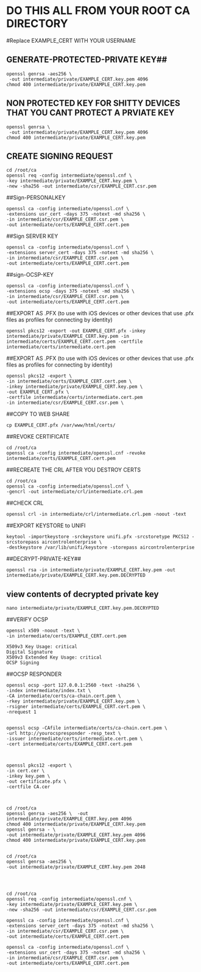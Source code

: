 # DO THIS ALL FROM YOUR ROOT CA DIRECTORY

#Replace EXAMPLE_CERT WITH YOUR USERNAME



## GENERATE-PROTECTED-PRIVATE KEY##
```
openssl genrsa -aes256 \
 -out intermediate/private/EXAMPLE_CERT.key.pem 4096
chmod 400 intermediate/private/EXAMPLE_CERT.key.pem
```

## NON PROTECTED KEY FOR SHITTY DEVICES THAT YOU CANT PROTECT A PRVIATE KEY
```
openssl genrsa \
 -out intermediate/private/EXAMPLE_CERT.key.pem 4096
chmod 400 intermediate/private/EXAMPLE_CERT.key.pem
```
## CREATE SIGNING REQUEST
```
cd /root/ca
openssl req -config intermediate/openssl.cnf \
-key intermediate/private/EXAMPLE_CERT.key.pem \
-new -sha256 -out intermediate/csr/EXAMPLE_CERT.csr.pem
```
##Sign-PERSONALKEY
```
openssl ca -config intermediate/openssl.cnf \
-extensions usr_cert -days 375 -notext -md sha256 \
-in intermediate/csr/EXAMPLE_CERT.csr.pem \
-out intermediate/certs/EXAMPLE_CERT.cert.pem
```
##Sign SERVER KEY
```
openssl ca -config intermediate/openssl.cnf \
-extensions server_cert -days 375 -notext -md sha256 \
-in intermediate/csr/EXAMPLE_CERT.csr.pem \
-out intermediate/certs/EXAMPLE_CERT.cert.pem
```
##sign-OCSP-KEY
```
openssl ca -config intermediate/openssl.cnf \
-extensions ocsp -days 375 -notext -md sha256 \
-in intermediate/csr/EXAMPLE_CERT.csr.pem \
-out intermediate/certs/EXAMPLE_CERT.cert.pem
```
##EXPORT AS .PFX (to use with iOS devices or other devices that use .pfx files as profiles for connecting by identity)
```
openssl pkcs12 -export -out EXAMPLE_CERT.pfx -inkey intermediate/private/EXAMPLE_CERT.key.pem -in intermediate/certs/EXAMPLE_CERT.cert.pem -certfile intermediate/certs/intermediate.cert.pem
```
##EXPORT AS .PFX (to use with iOS devices or other devices that use .pfx files as profiles for connecting by identity)
```
openssl pkcs12 -export \
-in intermediate/certs/EXAMPLE_CERT.cert.pem \
-inkey intermediate/private/EXAMPLE_CERT.key.pem \
-out EXAMPLE_CERT.pfx \
-certfile intermediate/certs/intermediate.cert.pem
-in intermediate/csr/EXAMPLE_CERT.csr.pem \
```
##COPY TO WEB SHARE
```
cp EXAMPLE_CERT.pfx /var/www/html/certs/
```
##REVOKE CERTIFICATE
```
cd /root/ca
openssl ca -config intermediate/openssl.cnf -revoke intermediate/certs/EXAMPLE_CERT.cert.pem
```

##RECREATE THE CRL AFTER YOU DESTROY CERTS
```
cd /root/ca
openssl ca -config intermediate/openssl.cnf \
-gencrl -out intermediate/crl/intermediate.crl.pem
```

##CHECK CRL
```
openssl crl -in intermediate/crl/intermediate.crl.pem -noout -text
```
##EXPORT KEYSTORE to UNIFI
```
keytool -importkeystore -srckeystore unifi.pfx -srcstoretype PKCS12 -srcstorepass aircontrolenterprise \
-destkeystore /var/lib/unifi/keystore -storepass aircontrolenterprise
```
##DECRYPT-PRIVATE-KEY##
```
openssl rsa -in intermediate/private/EXAMPLE_CERT.key.pem -out intermediate/private/EXAMPLE_CERT.key.pem.DECRYPTED
```
## view contents of decrypted private key
```
nano intermediate/private/EXAMPLE_CERT.key.pem.DECRYPTED
```
##VERIFY OCSP
```
openssl x509 -noout -text \
-in intermediate/certs/EXAMPLE_CERT.cert.pem

X509v3 Key Usage: critical
Digital Signature
X509v3 Extended Key Usage: critical
OCSP Signing
```
##OCSP RESPONDER
````
openssl ocsp -port 127.0.0.1:2560 -text -sha256 \
-index intermediate/index.txt \
-CA intermediate/certs/ca-chain.cert.pem \
-rkey intermediate/private/EXAMPLE_CERT.key.pem \
-rsigner intermediate/certs/EXAMPLE_CERT.cert.pem \
-nrequest 1


openssl ocsp -CAfile intermediate/certs/ca-chain.cert.pem \
-url http://yourocspresponder -resp_text \
-issuer intermediate/certs/intermediate.cert.pem \
-cert intermediate/certs/EXAMPLE_CERT.cert.pem



openssl pkcs12 -export \
-in cert.cer \
-inkey key.pem \
-out certificate.pfx \
-certfile CA.cer



cd /root/ca
openssl genrsa -aes256 \  -out intermediate/private/EXAMPLE_CERT.key.pem 4096
chmod 400 intermediate/private/EXAMPLE_CERT.key.pem
openssl genrsa - \
-out intermediate/private/EXAMPLE_CERT.key.pem 4096
chmod 400 intermediate/private/EXAMPLE_CERT.key.pem


cd /root/ca
openssl genrsa -aes256 \
-out intermediate/private/EXAMPLE_CERT.key.pem 2048




cd /root/ca
openssl req -config intermediate/openssl.cnf \
-key intermediate/private/EXAMPLE_CERT.key.pem \
-new -sha256 -out intermediate/csr/EXAMPLE_CERT.csr.pem

openssl ca -config intermediate/openssl.cnf \
-extensions server_cert -days 375 -notext -md sha256 \
-in intermediate/csr/EXAMPLE_CERT.csr.pem \
-out intermediate/certs/EXAMPLE_CERT.cert.pem

openssl ca -config intermediate/openssl.cnf \
-extensions usr_cert -days 375 -notext -md sha256 \
-in intermediate/csr/EXAMPLE_CERT.csr.pem \
-out intermediate/certs/EXAMPLE_CERT.cert.pem
````
